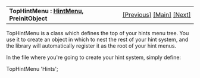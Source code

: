 ---
---
<table width="100%" data-border="0" data-cellspacing="0"
data-cellpadding="3" data-bgcolor="#C0C0C0">
<colgroup>
<col style="width: 50%" />
<col style="width: 50%" />
</colgroup>
<tbody>
<tr>
<td style="text-align: left;"><strong>TopHintMenu : <a
href="hintmenu.html">HintMenu</a>, PreinitObject<br />
</strong></td>
<td style="text-align: right;"><a
href="hints-overview.html">[Previous]</a> <a
href="generalintroduction.html">[Main]</a> <a
href="hintmenu.html">[Next]</a></td>
</tr>
</tbody>
</table>

  
TopHintMenu is a class which defines the top of your hints menu tree.
You use it to create an object in which to nest the rest of your hint
system, and the library will automatically register it as the root of
your hint menus.  
  
In the file where you're going to create your hint system, simply
define:  
  
TopHintMenu 'Hints';  
  
  
